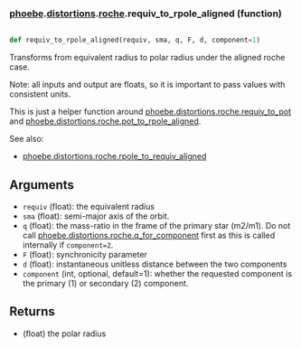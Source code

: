 ### [phoebe](phoebe.md).[distortions](phoebe.distortions.md).[roche](phoebe.distortions.roche.md).requiv_to_rpole_aligned (function)


```py

def requiv_to_rpole_aligned(requiv, sma, q, F, d, component=1)

```



Transforms from equivalent radius to polar radius under the aligned roche case.

Note: all inputs and output are floats, so it is important to pass values
with consistent units.

This is just a helper function around [phoebe.distortions.roche.requiv_to_pot](phoebe.distortions.roche.requiv_to_pot.md)
and [phoebe.distortions.roche.pot_to_rpole_aligned](phoebe.distortions.roche.pot_to_rpole_aligned.md).

See also:
* [phoebe.distortions.roche.rpole_to_requiv_aligned](phoebe.distortions.roche.rpole_to_requiv_aligned.md)

Arguments
-----------
* `requiv` (float): the equivalent radius
* `sma` (float): semi-major axis of the orbit.
* `q` (float): the mass-ratio in the frame of the primary star (m2/m1).
    Do not call [phoebe.distortions.roche.q_for_component](phoebe.distortions.roche.q_for_component.md) first as this
    is called internally if `component=2`.
* `F` (float): synchronicity parameter
* `d` (float): instantaneous unitless distance between the two components
* `component` (int, optional, default=1): whether the requested component
    is the primary (1) or secondary (2) component.

Returns
---------
* (float) the polar radius

